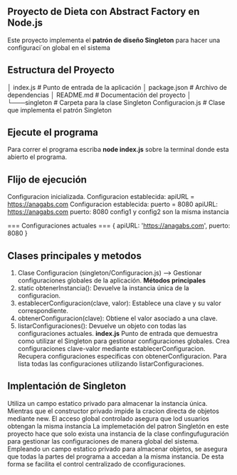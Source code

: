 ## Proyecto de Dieta con Abstract Factory en Node.js
Este proyecto implementa el **patrón de diseño Singleton** para hacer una configuraci´on global en el sistema

## Estructura del Proyecto
│   index.js             # Punto de entrada de la aplicación
│   package.json         # Archivo de dependencias
│   README.md            # Documentación del proyecto
│
└───singleton            # Carpeta para la clase Singleton
        Configuracion.js # Clase que implementa el patrón Singleton

## Ejecute el programa 
Para correr el programa escriba **node index.js** sobre la terminal donde esta abierto el programa.

## Flijo de ejecución
Configuracion inicializada.
Configuracion establecida: apiURL = https://anagabs.com
Configuracion establecida: puerto = 8080
apiURL: https://anagabs.com
puerto: 8080
config1 y config2 son la misma instancia

=== Configuraciones actuales ===
{ apiURL: 'https://anagabs.com', puerto: 8080 }


## Clases principales y metodos
1. Clase Configuracion (singleton/Configuracion.js) --> Gestionar configuraciones globales de la aplicación.
**Métodos principales**
1. static obtenerInstancia(): Devuelve la instancia única de la configuracion.
2. establecerConfiguracion(clave, valor): Establece una clave y su valor correspondiente.
3. obtenerConfiguracion(clave): Obtiene el valor asociado a una clave.
4. listarConfiguraciones(): Devuelve un objeto con todas las configuraciones actuales.
**index.js**
Punto de entrada que demuestra como utilizar el Singleton para gestionar configuraciones globales. Crea configuraciones clave-valor mediante establecerConfiguracion. Recupera configuraciones especificas con obtenerConfiguracion. Para lista todas las configuraciones utilizando listarConfiguraciones.


## Implentación de Singleton
Utiliza un campo estatico privado para almacenar la instancia única. Mientras que el constructor privado impide la cracion directa de objetos mediante new. El acceso global controlado asegura que lod usuarios obtengan la misma instancia
La implemetación del patron Singletón en este proyecto hace que solo exista una instancia de la clase confingufuguración para gestionar las configuraciones de manera global del sistema. Empleando un campo estatico privado para almacenar objetos, se asegura que todas la partes del programa a accedan a la misma instancia. De esta forma se facilita el control centralizado de cconfiguraciones.